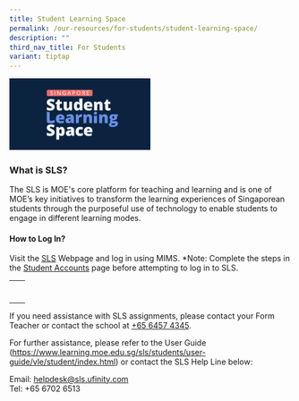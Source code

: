 ```yaml
---
title: Student Learning Space
permalink: /our-resources/for-students/student-learning-space/
description: ""
third_nav_title: For Students
variant: tiptap
---
```

<div class="isomer-image-wrapper">
<img style="width: 50%;" height="auto" width="100%" alt="" src="/images/For Students/SLS logo.png">
</div>
<h3>What is SLS?</h3>
<p>The SLS is MOE's core platform for teaching and learning and is one of
MOE’s key initiatives to transform the learning experiences of Singaporean
students through the purposeful use of technology to enable students to
engage in different learning modes.</p>
<h4>How to Log In?</h4>
<p>Visit the <a href="https://vle.learning.moe.edu.sg/login" rel="noopener noreferrer nofollow" target="_blank">SLS</a> Webpage
and log in using MIMS. *Note: Complete the steps in the <a href="/our-resources/for-students/student-accounts/" rel="noopener noreferrer nofollow" target="_blank">Student Accounts</a> page
before attempting to log in to SLS.</p>
<table>
<tbody>
<tr>
<td rowspan="1" colspan="1">
<p></p>
</td>
<td rowspan="1" colspan="1">
<p></p>
</td>
</tr>
<tr>
<td rowspan="1" colspan="1">
<p></p>
</td>
<td rowspan="1" colspan="1">
<p></p>
</td>
</tr>
</tbody>
</table>
<p></p>
<p></p>
<p>If you need assistance with SLS assignments, please contact your Form
Teacher or contact the school at <a href="tel:+6564574345" rel="noopener noreferrer nofollow" target="_blank">+65 6457 4345</a>.</p>
<p>For further assistance, please refer to the User Guide (<a href="https://www.learning.moe.edu.sg/sls/students/user-guide/vle/student/index.html" rel="noopener noreferrer nofollow" target="_blank">https://www.learning.moe.edu.sg/sls/students/user-guide/vle/student/index.html</a>)
or contact the SLS Help Line below:</p>
<p>Email:&nbsp;<a href="helpdesk@sls.ufinity.com" rel="noopener noreferrer nofollow" target="_blank">helpdesk@sls.ufinity.com </a>
<br>Tel: +65 6702 6513</p>